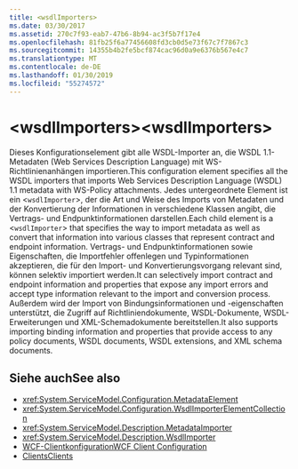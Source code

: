 ```yaml
---
title: <wsdlImporters>
ms.date: 03/30/2017
ms.assetid: 270c7f93-eab7-47b6-8b94-ac3f5b7f17e4
ms.openlocfilehash: 81fb25f6a77456608fd3cb0d5e73f67c7f7867c3
ms.sourcegitcommit: 14355b4b2fe5bcf874cac96d0a9e6376b567e4c7
ms.translationtype: MT
ms.contentlocale: de-DE
ms.lasthandoff: 01/30/2019
ms.locfileid: "55274572"
---
```

# <a name="wsdlimporters"></a><span data-ttu-id="97a6f-101">\<wsdlImporters></span><span class="sxs-lookup"><span data-stu-id="97a6f-101">\<wsdlImporters></span></span>
<span data-ttu-id="97a6f-102">Dieses Konfigurationselement gibt alle WSDL-Importer an, die WSDL 1.1-Metadaten (Web Services Description Language) mit WS-Richtlinienanhängen importieren.</span><span class="sxs-lookup"><span data-stu-id="97a6f-102">This configuration element specifies all the WSDL importers that imports Web Services Description Language (WSDL) 1.1 metadata with WS-Policy attachments.</span></span> <span data-ttu-id="97a6f-103">Jedes untergeordnete Element ist ein <`wsdlImporter`>, der die Art und Weise des Imports von Metadaten und der Konvertierung der Informationen in verschiedene Klassen angibt, die Vertrags- und Endpunktinformationen darstellen.</span><span class="sxs-lookup"><span data-stu-id="97a6f-103">Each child element is a <`wsdlImporter`> that specifies the way to import metadata as well as convert that information into various classes that represent contract and endpoint information.</span></span> <span data-ttu-id="97a6f-104">Vertrags- und Endpunktinformationen sowie Eigenschaften, die Importfehler offenlegen und Typinformationen akzeptieren, die für den Import- und Konvertierungsvorgang relevant sind, können selektiv importiert werden.</span><span class="sxs-lookup"><span data-stu-id="97a6f-104">It can selectively import contract and endpoint information and properties that expose any import errors and accept type information relevant to the import and conversion process.</span></span> <span data-ttu-id="97a6f-105">Außerdem wird der Import von Bindungsinformationen und -eigenschaften unterstützt, die Zugriff auf Richtliniendokumente, WSDL-Dokumente, WSDL-Erweiterungen und XML-Schemadokumente bereitstellen.</span><span class="sxs-lookup"><span data-stu-id="97a6f-105">It also supports importing binding information and properties that provide access to any policy documents, WSDL documents, WSDL extensions, and XML schema documents.</span></span>  
  
## <a name="see-also"></a><span data-ttu-id="97a6f-106">Siehe auch</span><span class="sxs-lookup"><span data-stu-id="97a6f-106">See also</span></span>
- <xref:System.ServiceModel.Configuration.MetadataElement>
- <xref:System.ServiceModel.Configuration.WsdlImporterElementCollection>
- <xref:System.ServiceModel.Description.MetadataImporter>
- <xref:System.ServiceModel.Description.WsdlImporter>
- [<span data-ttu-id="97a6f-107">WCF-Clientkonfiguration</span><span class="sxs-lookup"><span data-stu-id="97a6f-107">WCF Client Configuration</span></span>](../../../../../docs/framework/wcf/feature-details/client-configuration.md)
- [<span data-ttu-id="97a6f-108">Clients</span><span class="sxs-lookup"><span data-stu-id="97a6f-108">Clients</span></span>](../../../../../docs/framework/wcf/feature-details/clients.md)
